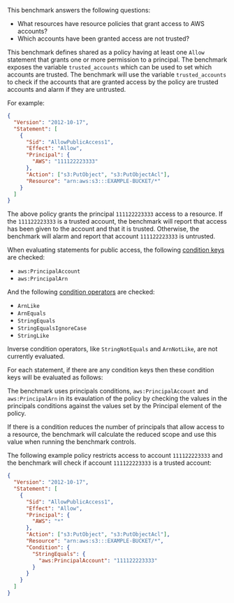 This benchmark answers the following questions:

- What resources have resource policies that grant access to AWS accounts?
- Which accounts have been granted access are not trusted?

This benchmark defines shared as a policy having at least one `Allow` statement that grants one or more permission to a principal.
The benchmark exposes the variable `trusted_accounts` which can be used to set which accounts are trusted.
The benchmark will use the variable `trusted_accounts` to check if the accounts that are granted access by the policy are trusted accounts and alarm if they are untrusted.

For example:

```json
{
  "Version": "2012-10-17",
  "Statement": [
    {
      "Sid": "AllowPublicAccess1",
      "Effect": "Allow",
      "Principal": {
        "AWS": "111122223333"
      },
      "Action": ["s3:PutObject", "s3:PutObjectAcl"],
      "Resource": "arn:aws:s3:::EXAMPLE-BUCKET/*"
    }
  ]
}
```

The above policy grants the principal `111122223333` access to a resource.
If the `111122223333` is a trusted account, the benchmark will report that access has been given to the account and that it is trusted.
Otherwise, the benchmark will alarm and report that account `111122223333` is untrusted.

When evaluating statements for public access, the following [condition keys](https://docs.aws.amazon.com/IAM/latest/UserGuide/reference_policies_condition-keys.html) are checked:

- `aws:PrincipalAccount`
- `aws:PrincipalArn`

And the following [condition operators](https://docs.aws.amazon.com/IAM/latest/UserGuide/reference_policies_elements_condition_operators.html) are checked:

- `ArnLike`
- `ArnEquals`
- `StringEquals`
- `StringEqualsIgnoreCase`
- `StringLike`

Inverse condition operators, like `StringNotEquals` and `ArnNotLike`, are not currently evaluated.

For each statement, if there are any condition keys then these condition keys will be evaluated as follows:

The benchmark uses principals conditions, `aws:PrincipalAccount` and `aws:PrincipalArn` in its evaulation of the policy by checking the values in the principals conditions against the values set by the Principal element of the policy.

If there is a condition reduces the number of principals that allow access to a resource, the benchmark will calculate the reduced scope and use this value when running the benchmark controls.

The following example policy restricts access to account `111122223333` and the benchmark will check if account `111122223333` is a trusted account:

```json
{
  "Version": "2012-10-17",
  "Statement": [
    {
      "Sid": "AllowPublicAccess1",
      "Effect": "Allow",
      "Principal": {
        "AWS": "*"
      },
      "Action": ["s3:PutObject", "s3:PutObjectAcl"],
      "Resource": "arn:aws:s3:::EXAMPLE-BUCKET/*",
      "Condition": {
        "StringEquals": {
          "aws:PrincipalAccount": "111122223333"
        }
      }
    }
  ]
}
```

